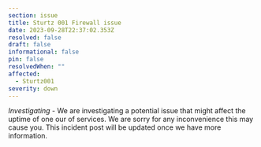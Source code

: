 ```yaml
---
section: issue
title: Sturtz 001 Firewall issue
date: 2023-09-28T22:37:02.353Z
resolved: false
draft: false
informational: false
pin: false
resolvedWhen: ""
affected:
  - Sturtz001
severity: down
---
```

*Investigating* - We are investigating a potential issue that might affect the uptime of one our of services. We are sorry for any inconvenience this may cause you. This incident post will be updated once we have more information.